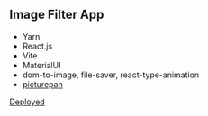 ## Image Filter App

- Yarn
- React.js
- Vite
- MaterialUI
- dom-to-image, file-saver, react-type-animation
- [picturepan](https://github.com/picturepan2/instagram.css/tree/master/dist)

[Deployed](https://image-filter-app.pages.dev/)
